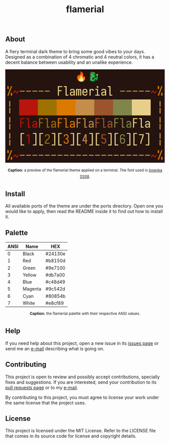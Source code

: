 <h1 align="center">flamerial</h1>
<p align="center">
  <img src="https://img.shields.io/github/license/skippyr/flamerial" alt="" />
  <img src="https://img.shields.io/github/v/tag/skippyr/flamerial" alt="" />
  <img src="https://img.shields.io/github/commit-activity/t/skippyr/flamerial" alt="" />
  <img src="https://img.shields.io/github/stars/skippyr/flamerial" alt="" />
</p>

## About

A fiery terminal dark theme to bring some good vibes to your days. Designed as a combination of 4 chromatic and 4 neutral colors, it has a decent balance between usability and an unalike experience.

<p align="center"><img src="preview.png" alt="" /></p>
<p align="center"><sup><strong>Caption:</strong> a preview of the flamerial theme applied on a terminal. The font used is <a href="https://github.com/be5invis/Iosevka">Iosevka SS08</a>.</sup></p>

## Install

All available ports of the theme are under the ports directory. Open one you would like to apply, then read the README inside it to find out how to install it.

## Palette

<table align="center">
  <thead>
    <tr>
      <th>ANSI</th>
      <th>Name</th>
      <th>HEX</th>
    </tr>
  </thead>
  <tbody>
    <tr>
      <td>0</td>
      <td>Black</td>
      <td>#24130e</td>
    </tr>
    <tr>
      <td>1</td>
      <td>Red</td>
      <td>#b8150d</td>
    </tr>
    <tr>
      <td>2</td>
      <td>Green</td>
      <td>#9e7100</td>
    </tr>
    <tr>
      <td>3</td>
      <td>Yellow</td>
      <td>#db7a00</td>
    </tr>
    <tr>
      <td>4</td>
      <td>Blue</td>
      <td>#c48d49</td>
    </tr>
    <tr>
      <td>5</td>
      <td>Magenta</td>
      <td>#9c542d</td>
    </tr>
    <tr>
      <td>6</td>
      <td>Cyan</td>
      <td>#80854b</td>
    </tr>
    <tr>
      <td>7</td>
      <td>White</td>
      <td>#e8cf89</td>
    </tr>
  </tbody>
</table>
<p align="center"><sup><strong>Caption:</strong> the flamerial palette with their
respective ANSI values.</sup></p>

## Help

If you need help about this project, open a new issue in its [issues page](https://github.com/skippyr/flamerial/issues) or send me an [e-mail](mailto:skippyr.developer@gmail.com) describing what is going on.

## Contributing

This project is open to review and possibly accept contributions, specially fixes and suggestions. If you are interested, send your contribution to its [pull requests page](https://github.com/skippyr/flamerial/pulls) or to my [e-mail](mailto:skippyr.developer@gmail.com).

By contributing to this project, you must agree to license your work under the same license that the project uses.

## License

This project is licensed under the MIT License. Refer to the LICENSE file that comes in its source code for license and copyright details.
